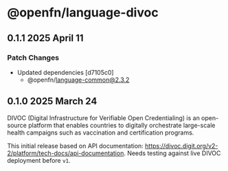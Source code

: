 # @openfn/language-divoc

## 0.1.1 2025 April 11

### Patch Changes

* Updated dependencies \[d7105c0]
  * @openfn/language-common@2.3.2

## 0.1.0 2025 March 24

DIVOC (Digital Infrastructure for Verifiable Open Credentialing) is an
open-source platform that enables countries to digitally orchestrate large-scale
health campaigns such as vaccination and certification programs.

This initial release based on API documentation:
https://divoc.digit.org/v2-2/platform/tech-docs/api-documentation. Needs testing
against live DIVOC deployment before `v1`.
